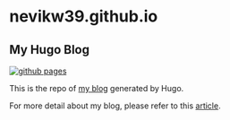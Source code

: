 # nevikw39.github.io

## My Hugo Blog

[![github pages](https://github.com/nevikw39/nevikw39.github.io/actions/workflows/main.yml/badge.svg)](https://github.com/nevikw39/nevikw39.github.io/actions/workflows/main.yml)

This is the repo of [my blog](https://nevikw39.cf) generated by Hugo.

For more detail about my blog, please refer to this [article](https://nevikw39.cf/hello-world).
